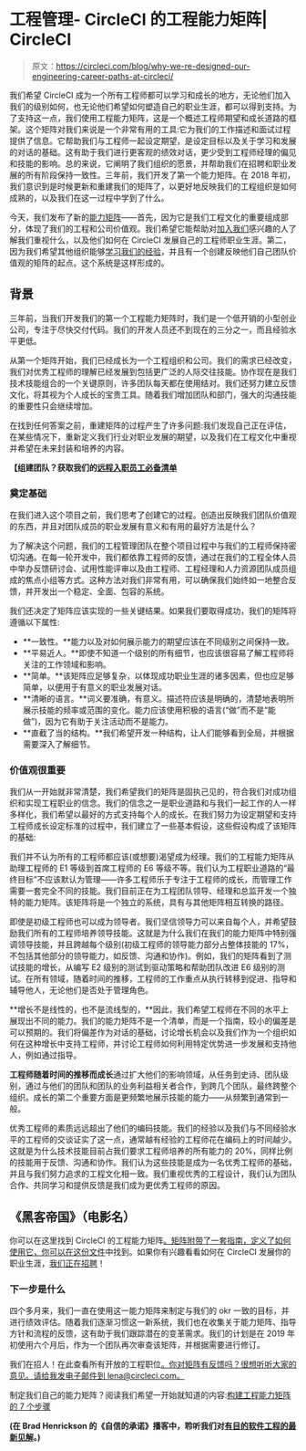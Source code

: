 # 工程管理- CircleCI 的工程能力矩阵| CircleCI

> 原文：<https://circleci.com/blog/why-we-re-designed-our-engineering-career-paths-at-circleci/>

我们希望 CircleCI 成为一个所有工程师都可以学习和成长的地方，无论他们加入我们的级别如何，也无论他们希望如何塑造自己的职业生涯，都可以得到支持。为了支持这一点，我们使用工程能力矩阵，这是一个概述工程师期望和成长道路的框架。这个矩阵对我们来说是一个非常有用的工具:它为我们的工作描述和面试过程提供了信息。它帮助我们与工程师一起设定期望，是设定目标以及关于学习和发展的对话的基础。这有助于我们进行更客观的绩效对话，更少受到工程师经理的偏见和技能的影响。总的来说，它阐明了我们组织的愿景，并帮助我们在招聘和职业发展的所有阶段保持一致性。三年前，我们开发了第一个能力矩阵。在 2018 年初，我们意识到是时候更新和重建我们的矩阵了，以更好地反映我们的工程组织是如何成熟的，以及我们在这一过程中学到了什么。

今天，我们发布了新的[能力矩阵](https://docs.google.com/spreadsheets/d/131XZCEb8LoXqy79WWrhCX4sBnGhCM1nAIz4feFZJsEo/edit?usp=drive_web&ouid=102074010046731208988)——首先，因为它是我们工程文化的重要组成部分，体现了我们的工程和公司价值观。我们希望它能帮助对[加入我们](https://circleci.com/careers/)感兴趣的人了解我们重视什么，以及他们如何在 CircleCI 发展自己的工程师职业生涯。第二，因为我们希望其他组织能够[学习我们的经验](https://circleci.com/blog/7-steps-to-building-an-engineering-competency-matrix/)，并且有一个创建反映他们自己团队价值观的矩阵的起点。这个系统是这样形成的。

## 背景

三年前，当我们开发我们的第一个工程能力矩阵时，我们是一个低开销的小型创业公司，专注于尽快交付代码。我们的开发人员还不到现在的三分之一，而且经验水平更低。

从第一个矩阵开始，我们已经成长为一个工程组织和公司。我们的需求已经改变，我们对优秀工程师的理解已经发展到包括更广泛的人际交往技能。协作现在是我们技术技能组合的一个关键原则，许多团队每天都在使用结对。我们还努力建立反馈文化，将其视为个人成长的宝贵工具。随着我们增加团队和部门，强大的沟通技能的重要性只会继续增加。

在找到任何答案之前，重建矩阵的过程产生了许多问题:我们发现自己正在评估，在某些情况下，重新定义我们行业对职业发展的期望，以及我们在工程文化中重视并希望在未来封装和培养的内容。

**【组建团队？获取我们的[远程入职员工必备清单](https://circleci.com/blog/essential-checklists-for-onboarding-remote-employees/)**

### 奠定基础

在我们进入这个项目之前，我们思考了创建它的过程。创造出反映我们团队价值观的东西，并且对团队成员的职业发展有意义和有用的最好方法是什么？

为了解决这个问题，我们的工程管理团队在整个项目过程中与我们的工程师保持密切沟通。在每一轮开发中，我们都依靠工程师的反馈，通过在我们的工程全体人员中举办反馈研讨会、试用性能评审以及由工程师、工程经理和人力资源团队成员组成的焦点小组等方式。这种方法对我们非常有用，可以确保我们始终如一地整合反馈，并开发出一个稳定、全面、包容的系统。

我们还决定了矩阵应该实现的一些关键结果。如果我们要取得成功，我们的矩阵将遵循以下属性:

*   **一致性。**能力以及对如何展示能力的期望应该在不同级别之间保持一致。
*   **平易近人。**即使不知道一个级别的所有细节，也应该很容易了解工程师将关注的工作领域和影响。
*   **简单。**该矩阵应足够复杂，以体现成功职业生涯的诸多因素，但也应足够简单，以便用于有意义的职业发展对话。
*   **清晰的语言。**词义要准确，有意义。描述符应该是明确的，清楚地表明所展示技能的频率或范围的变化。能力应该使用积极的语言(“做”而不是“能做”)，因为它有助于关注活动而不是能力。
*   **直截了当的结构。**我们希望开发一种结构，让人们能够看到全局，并根据需要深入了解细节。

### 价值观很重要

我们从一开始就非常清楚，我们希望我们的矩阵是固执己见的，符合我们对成功组织和实现工程职业的信念。我们的信念之一是职业道路和与我们一起工作的人一样多样化，我们希望以最好的方式支持每个人的成长。在我们努力为设定期望和支持工程师成长设定标准的过程中，我们建立了一些基本假设，这些假设构成了该矩阵的基础:

我们并不认为所有的工程师都应该(或想要)渴望成为经理。我们的工程能力矩阵从助理工程师的 E1 等级到首席工程师的 E6 等级不等。我们认为工程职业道路的“最终目标”不应该默认为管理——许多工程师乐于专注于工程师的成长，而管理工作需要一套完全不同的技能。我们目前正在为工程团队领导、经理和总监开发一个独特的能力矩阵。该矩阵将是一个独立的系统，具有与其他矩阵相互转换的路径。

即使是初级工程师也可以成为领导者。我们坚信领导力可以来自每个人，并希望鼓励我们所有的工程师培养领导技能。这就是为什么我们在我们的能力矩阵中特别强调领导技能，并且跨越每个级别(初级工程师的领导能力部分占整体技能的 17%，不包括其他部分的领导能力，如反馈、沟通和协作)。例如，我们的矩阵看到了测试技能的增长，从编写 E2 级别的测试到驱动策略和帮助团队改进 E6 级别的测试。在所有领域，随着时间的推移，工程师的工作重点从执行转移到促进、指导和辅导他人，无论他们是否处于管理角色。

**增长不是线性的，也不是流线型的，**因此，我们希望工程师在不同的水平上展现出不同的能力。我们的能力矩阵不是一个清单，而是一个指南，较小的偏差是可以预期的。我们将偏差作为对话的基础，讨论增长机会以及我们作为一个组织如何在这种增长中支持工程师，并讨论工程师如何利用特定优势进一步发展和支持他人，例如通过指导。

**工程师随着时间的推移而成长**通过扩大他们的影响领域，从任务到史诗、团队级别，通过与他们的团队和团队的业务利益相关者合作，到跨几个团队，最终跨整个组织。成长的第二个重要方面是更频繁地展示技能的能力——从频繁到通常到一般。

优秀工程师的素质远远超出了他们的编码技能。我们的经验以及我们与不同经验水平的工程师的交谈证实了这一点，通常越有经验的工程师花在编码上的时间越少。这就是为什么技术技能目前占我们要求工程师培养的所有能力的 20%，同样比例的技能用于反馈、沟通和协作。我们认为这些技能是成为一名优秀工程师的基础，并且与我们努力追求的工程文化相一致。我们重视优秀的工程设计，我们认为团队合作、共同学习和提供反馈是我们成为更优秀工程师的原因。

## 《黑客帝国》（电影名）

你可以在这里找到 CircleCI 的工程能力矩阵[。矩阵附带了一套指南，定义了如何使用它，你可以在](https://docs.google.com/spreadsheets/d/19s8u_tEJ_m7vnDwE-LZMjuQGruL-2Vdt/edit?usp=sharing&ouid=108009512296677678916&rtpof=true&sd=true)[这份文件](https://drive.google.com/file/d/1F3xzmbdsMvfDZwZesvxcEIIBn2TmI4sg/view)中找到。如果你有兴趣看看如何在 CircleCI 发展你的职业生涯，[我们正在招聘](/careers/jobs/)！

### 下一步是什么

四个多月来，我们一直在使用这一能力矩阵来制定与我们的 okr 一致的目标，并进行绩效评估。随着我们逐渐习惯这一新系统，我们也在收集关于能力矩阵、指导方针和流程的反馈，这有助于我们跟踪潜在的变革需求。我们的计划是在 2019 年初使用六个月后，作为一个团队再次审查该矩阵，并根据需要进行修订。

我们在招人！在此查看所有开放的工程职位[。你对矩阵有反馈吗？很想听听大家的意见。请给我发电子邮件到 lena@circleci.com。](https://circleci.com/careers/)

制定我们自己的能力矩阵？阅读我们希望一开始就知道的内容:[构建工程能力矩阵的 7 个步骤](https://circleci.com/blog/7-steps-to-building-an-engineering-competency-matrix/)

**(在 Brad Henrickson 的《自信的承诺》播客中，聆听我们对[有目的软件工程的最新见解](https://www.youtube.com/watch?v=XMnNKjzfxm0)。)**